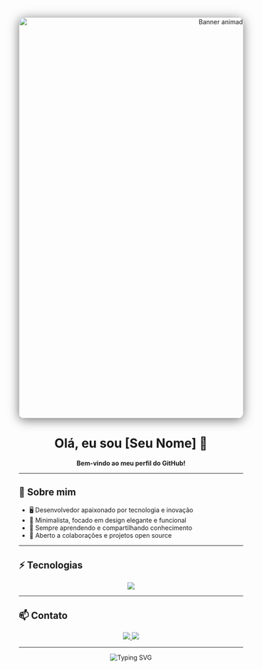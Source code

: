 <!-- Banner animado centralizado e maior -->
<p align="center">
  <img src="https://i.pinimg.com/originals/f5/88/f2/f588f2cb596083e0d8e6c5f0c86319bd.gif" alt="Banner animado" width="900" style="border-radius: 12px; box-shadow: 0 4px 24px #00000088;"/>
</p>

<h1 align="center">
  <span>
    <b>Olá, eu sou [Seu Nome] 👋</b>
  </span>
</h1>

<p align="center">
  <b>
    <span>
      Bem-vindo ao meu perfil do GitHub!
    </span>
  </b>
</p>

---

## 🖤 Sobre mim

- 🖥️ Desenvolvedor apaixonado por tecnologia e inovação  
- 🎨 Minimalista, focado em design elegante e funcional  
- 🚀 Sempre aprendendo e compartilhando conhecimento  
- 🤝 Aberto a colaborações e projetos open source  

---

## ⚡ Tecnologias

<div align="center">
  <img src="https://skillicons.dev/icons?i=js,ts,react,nodejs,python,html,css,git,github" />
</div>

---

## 📫 Contato

<div align="center">
  <a href="https://www.linkedin.com/in/seuusuario" target="_blank">
    <img src="https://img.shields.io/badge/LinkedIn-111111?style=for-the-badge&logo=linkedin&logoColor=white"/>
  </a>
  <a href="mailto:seuemail@exemplo.com" target="_blank">
    <img src="https://img.shields.io/badge/Email-111111?style=for-the-badge&logo=gmail&logoColor=white"/>
  </a>
</div>

---

<p align="center">
  <img src="https://readme-typing-svg.demolab.com?font=Fira+Code&weight=500&size=24&pause=1000&color=FFFFFF&center=true&vCenter=true&width=600&lines=Obrigado+por+visitar+meu+perfil!;Sinta-se+livre+para+conectar-se+comigo." alt="Typing SVG" />
</p>
